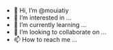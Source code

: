 - 👋 Hi, I’m @mouiatiy
- 👀 I’m interested in ...
- 🌱 I’m currently learning ...
- 💞️ I’m looking to collaborate on ...
- 📫 How to reach me ...

<!---
mouiatiy/mouiatiy is a ✨ special ✨ repository because its `README.md` (this file) appears on your GitHub profile.
You can click the Preview link to take a look at your changes.
--->
